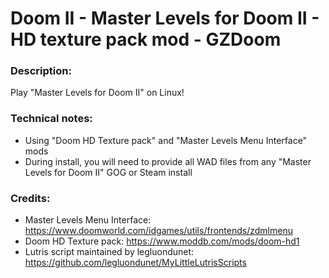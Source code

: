 # Doom II - Master Levels for Doom II - HD texture pack mod - GZDoom
### Description:
Play "Master Levels for Doom II" on Linux!
### Technical notes:
- Using "Doom HD Texture pack" and "Master Levels Menu Interface" mods
- During install, you will need to provide all WAD files from any "Master Levels for Doom II" GOG or Steam install
### Credits:
- Master Levels Menu Interface: https://www.doomworld.com/idgames/utils/frontends/zdmlmenu
- Doom HD Texture pack: https://www.moddb.com/mods/doom-hd1
- Lutris script maintained by legluondunet: https://github.com/legluondunet/MyLittleLutrisScripts
